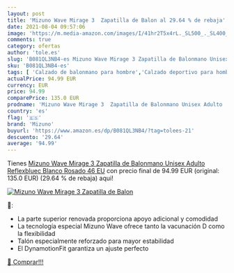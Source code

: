 ```yaml
---
layout: post
title: 'Mizuno Wave Mirage 3  Zapatilla de Balon al 29.64 % de rebaja'
date: 2021-08-04 09:57:06
image: 'https://m.media-amazon.com/images/I/41hr2T5x4rL._SL500_._SL400_.jpg'
comments: true
category: ofertas
author: 'tole.es'
slug: 'B081QL3NB4-es Mizuno Wave Mirage 3 Zapatilla de Balonmano Unisex Adulto...'
sku: 'B081QL3NB4-es'
tags: [ 'Calzado de balonmano para hombre','Calzado deportivo para hombre','Zapatillas y calzado deportivo para hombre','Zapatos','Zapatos para hombre','Zapatos y complementos','mizuno','zapatilla', ]
actualPrice: 94.99 EUR
currency: EUR
price: 94.99
comparePrice: 135.0 EUR
prodname: 'Mizuno Wave Mirage 3  Zapatilla de Balonmano Unisex Adulto  Reflexbluec Blanco Rosado  46 EU'
country: 'es'
flag: '🇪🇸'
brand: 'Mizuno'
buyurl: 'https://www.amazon.es/dp/B081QL3NB4/?tag=tolees-21'
descuento: '29.64'
average: '94.99'
---
```


Tienes [Mizuno Wave Mirage 3  Zapatilla de Balonmano Unisex Adulto  Reflexbluec Blanco Rosado  46 EU](https://www.amazon.es/dp/B081QL3NB4/?tag=tolees-21) con precio final de  94.99 EUR (original: 135.0 EUR) (29.64 %  de rebaja) aqui!

[![Mizuno Wave Mirage 3  Zapatilla de Balon](https://m.media-amazon.com/images/I/41hr2T5x4rL._SL500_._SL400_.jpg)](https://www.amazon.es/dp/B081QL3NB4/?tag=tolees-21)

🔎:

- La parte superior renovada proporciona apoyo adicional y comodidad
- La tecnología especial Mizuno Wave ofrece tanto la vacunación D como la flexibilidad
- Talón especialmente reforzado para mayor estabilidad
- El DynamotionFit garantiza un ajuste perfecto

[🛒 Comprar!!!](https://www.amazon.es/dp/B081QL3NB4/?tag=tolees-21)
